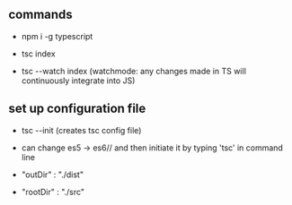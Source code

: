 ## commands

- npm i -g typescript

- tsc index

- tsc --watch index (watchmode: any changes made in TS will continuously integrate into JS)

## set up configuration file

- tsc --init (creates tsc config file)

- can change es5 -> es6// and then initiate it by typing 'tsc' in command line

- "outDir" : "./dist"
- "rootDir" : "./src"
